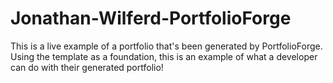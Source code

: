 # Jonathan-Wilferd-PortfolioForge
This is a live example of a portfolio that's been generated by PortfolioForge. Using the template as a foundation, this is an example of what a developer can do with their generated portfolio!
